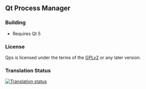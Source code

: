 ## Qt Process Manager

### Building

* Requires Qt 5

### License

Qps is licensed under the terms of the
[GPLv2](http://choosealicense.com/licenses/gpl-2.0/) or any later version.

### Translation Status

<a href="https://weblate.lxqt.org/engage/qps/?utm_source=widget">
<img src="https://weblate.lxqt.org/widgets/qps/-/qps/287x66-grey.png" alt="Translation status" />
</a>
